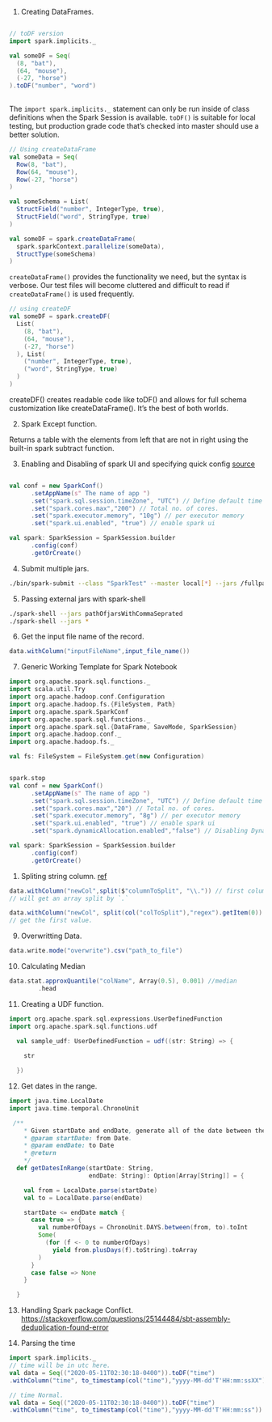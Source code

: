1. Creating DataFrames.

~~~Scala

// toDF version
import spark.implicits._

val someDF = Seq(
  (8, "bat"),
  (64, "mouse"),
  (-27, "horse")
).toDF("number", "word")
 
~~~

The `import spark.implicits._` statement can only be run inside of class definitions when the Spark Session is available. `toDF()` is suitable for local testing, but production grade code that’s checked into master should use a better solution.

~~~Scala
// Using createDataFrame
val someData = Seq(
  Row(8, "bat"),
  Row(64, "mouse"),
  Row(-27, "horse")
)

val someSchema = List(
  StructField("number", IntegerType, true),
  StructField("word", StringType, true)
)

val someDF = spark.createDataFrame(
  spark.sparkContext.parallelize(someData),
  StructType(someSchema)
)
~~~
`createDataFrame()` provides the functionality we need, but the syntax is verbose. Our test files will become cluttered and difficult to read if `createDataFrame()` is used frequently.

~~~Scala
// using createDF
val someDF = spark.createDF(
  List(
    (8, "bat"),
    (64, "mouse"),
    (-27, "horse")
  ), List(
    ("number", IntegerType, true),
    ("word", StringType, true)
  )
)
~~~
createDF() creates readable code like toDF() and allows for full schema customization like createDataFrame(). It’s the best of both worlds.

2. Spark Except function.
   
  Returns a table with the elements from left that are not in right using the built-in spark subtract function.
  

3. Enabling and Disabling of spark UI and specifying quick config [source](https://stackoverflow.com/questions/33774350/how-to-disable-sparkui-programmatically)

~~~scala

val conf = new SparkConf()
      .setAppName(s" The name of app ")
      .set("spark.sql.session.timeZone", "UTC") // Define default time zone.
      .set("spark.cores.max","200") // Total no. of cores.
      .set("spark.executor.memory", "10g") // per executor memory
      .set("spark.ui.enabled", "true") // enable spark ui

val spark: SparkSession = SparkSession.builder
      .config(conf)
      .getOrCreate()
~~~

4. Submit multiple jars.
~~~bash
./bin/spark-submit --class "SparkTest" --master local[*] --jars /fullpath/first.jar,/fullpath/second.jar /fullpath/your-program.jar
~~~

5. Passing external jars with spark-shell
~~~bash
./spark-shell --jars pathOfjarsWithCommaSeprated
./spark-shell --jars *
~~~

6. Get the input file name of the record.

~~~Scala
data.withColumn("inputFileName",input_file_name())
~~~

7. Generic Working Template for Spark Notebook

~~~Scala
import org.apache.spark.sql.functions._
import scala.util.Try
import org.apache.hadoop.conf.Configuration
import org.apache.hadoop.fs.{FileSystem, Path}
import org.apache.spark.SparkConf
import org.apache.spark.sql.functions._
import org.apache.spark.sql.{DataFrame, SaveMode, SparkSession}
import org.apache.hadoop.conf._
import org.apache.hadoop.fs._

val fs: FileSystem = FileSystem.get(new Configuration)


spark.stop
val conf = new SparkConf()
      .setAppName(s" The name of app ")
      .set("spark.sql.session.timeZone", "UTC") // Define default time zone.
      .set("spark.cores.max","20") // Total no. of cores.
      .set("spark.executor.memory", "8g") // per executor memory
      .set("spark.ui.enabled", "true") // enable spark ui
      .set("spark.dynamicAllocation.enabled","false") // Disabling Dynamic Allocation

val spark: SparkSession = SparkSession.builder
      .config(conf)
      .getOrCreate()
~~~

1. Spliting string column. [ref](https://stackoverflow.com/questions/39255973/split-1-column-into-3-columns-in-spark-scala)

~~~Scala
data.withColumn("newCol",split($"columnToSplit", "\\.")) // first column.
// will get an array split by `.`

data.withColumn("newCol", split(col("colToSplit"),"regex").getItem(0))
// get the first value.
~~~

9. Overwritting Data.

~~~Scala
data.write.mode("overwrite").csv("path_to_file")
~~~

10. Calculating Median

~~~Scala
data.stat.approxQuantile("colName", Array(0.5), 0.001) //median
        .head
~~~

11. Creating a UDF function.
~~~Scala
import org.apache.spark.sql.expressions.UserDefinedFunction
import org.apache.spark.sql.functions.udf

  val sample_udf: UserDefinedFunction = udf((str: String) => {
    
    str

  })

~~~

12. Get dates in the range.

~~~Scala
import java.time.LocalDate
import java.time.temporal.ChronoUnit

 /**
    * Given startDate and endDate, generate all of the date between them.
    * @param startDate: from Date.
    * @param endDate: to Date
    * @return
    */
  def getDatesInRange(startDate: String,
                      endDate: String): Option[Array[String]] = {

    val from = LocalDate.parse(startDate)
    val to = LocalDate.parse(endDate)

    startDate <= endDate match {
      case true => {
        val numberOfDays = ChronoUnit.DAYS.between(from, to).toInt
        Some(
          (for (f <- 0 to numberOfDays)
            yield from.plusDays(f).toString).toArray
        )
      }
      case false => None
    }

  }

~~~

13. Handling Spark package Conflict. https://stackoverflow.com/questions/25144484/sbt-assembly-deduplication-found-error

14. Parsing the time
~~~Scala
import spark.implicits._
// time will be in utc here.
val data = Seq(("2020-05-11T02:30:18-0400")).toDF("time")
.withColumn("time", to_timestamp(col("time"),"yyyy-MM-dd'T'HH:mm:ssXX"))

// time Normal.
val data = Seq(("2020-05-11T02:30:18-0400")).toDF("time")
.withColumn("time", to_timestamp(col("time"),"yyyy-MM-dd'T'HH:mm:ss"))

~~~
